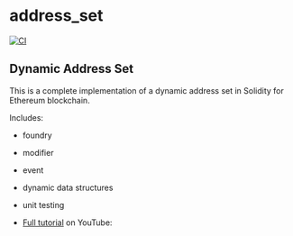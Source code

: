 # address_set

[![CI](https://github.com/jac18281828/address_set/actions/workflows/ci-image.yml/badge.svg)](https://github.com/jac18281828/address_set/actions/workflows/ci-image.yml)

## Dynamic Address Set

This is a complete implementation of a dynamic address set in Solidity for Ethereum blockchain.

Includes:

* foundry
* modifier
* event
* dynamic data structures
* unit testing

* [Full tutorial](https://youtu.be/NJOI4sD9Q_Y) on YouTube:

